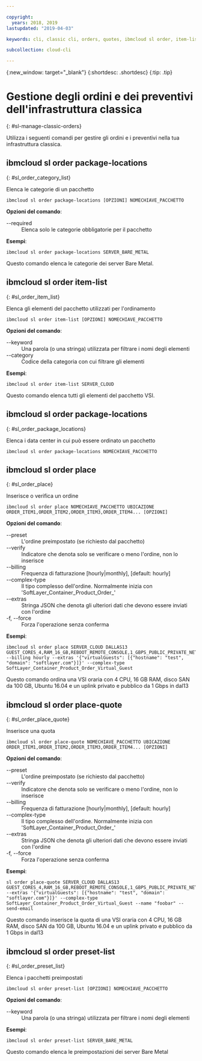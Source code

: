 ```yaml
---

copyright:
  years: 2018, 2019
lastupdated: "2019-04-03"

keywords: cli, classic cli, orders, quotes, ibmcloud sl order, item-list, package-locations, manage orders cli, manage quotes cli

subcollection: cloud-cli

---
```


{:new_window: target="_blank"}
{:shortdesc: .shortdesc}
{:tip: .tip}

# Gestione degli ordini e dei preventivi dell'infrastruttura classica
{: #sl-manage-classic-orders}

Utilizza i seguenti comandi per gestire gli ordini e i preventivi nella tua infrastruttura classica.

## ibmcloud sl order package-locations
{: #sl_order_category_list}

Elenca le categorie di un pacchetto
```
ibmcloud sl order package-locations [OPZIONI] NOMECHIAVE_PACCHETTO
```

<strong>Opzioni del comando</strong>:
<dl>
<dt>--required</dt>
<dd>Elenca solo le categorie obbligatorie per il pacchetto</dd>
</dl>

**Esempi**:
```
ibmcloud sl order package-locations SERVER_BARE_METAL
```
Questo comando elenca le categorie dei server Bare Metal.

## ibmcloud sl order item-list
{: #sl_order_item_list}

Elenca gli elementi del pacchetto utilizzati per l'ordinamento
```
ibmcloud sl order item-list [OPZIONI] NOMECHIAVE_PACCHETTO
```

<strong>Opzioni del comando</strong>:
<dl>
<dt>--keyword</dt>
<dd>Una parola (o una stringa) utilizzata per filtrare i nomi degli elementi</dd>
<dt>--category</dt>
<dd>Codice della categoria con cui filtrare gli elementi</dd>
</dl>

**Esempi**:
```
ibmcloud sl order item-list SERVER_CLOUD
```
Questo comando elenca tutti gli elementi del pacchetto VSI.

## ibmcloud sl order package-locations
{: #sl_order_package_locations}

Elenca i data center in cui può essere ordinato un pacchetto
```
ibmcloud sl order package-locations NOMECHIAVE_PACCHETTO
```

## ibmcloud sl order place
{: #sl_order_place}

Inserisce o verifica un ordine
```
ibmcloud sl order place NOMECHIAVE_PACCHETTO UBICAZIONE ORDER_ITEM1,ORDER_ITEM2,ORDER_ITEM3,ORDER_ITEM4... [OPZIONI]
```

<strong>Opzioni del comando</strong>:
<dl>
<dt>--preset</dt>
<dd>L'ordine preimpostato (se richiesto dal pacchetto)</dd>
<dt>--verify</dt>
<dd>Indicatore che denota solo se verificare o meno l'ordine, non lo inserisce</dd>
<dt>--billing</dt>
<dd>Frequenza di fatturazione [hourly|monthly], [default: hourly]</dd>
<dt>--complex-type</dt>
<dd>Il tipo complesso dell'ordine. Normalmente inizia con 'SoftLayer_Container_Product_Order_'</dd>
<dt>--extras</dt>
<dd>Stringa JSON che denota gli ulteriori dati che devono essere inviati con l'ordine</dd>
<dt>-f, --force</dt>
<dd>Forza l'operazione senza conferma</dd>
</dl>

**Esempi**:
```
ibmcloud sl order place SERVER_CLOUD DALLAS13 GUEST_CORES_4,RAM_16_GB,REBOOT_REMOTE_CONSOLE,1_GBPS_PUBLIC_PRIVATE_NETWORK_UPLINKS,BANDWIDTH_0_GB_2,1_IP_ADDRESS,GUEST_DISK_100_GB_SAN,OS_UBUNTU_16_04_LTS_XENIAL_XERUS_MINIMAL_64_BIT_FOR_VSI,MONITORING_HOST_PING,NOTIFICATION_EMAIL_AND_TICKET,AUTOMATED_NOTIFICATION,UNLIMITED_SSL_VPN_USERS_1_PPTP_VPN_USER_PER_ACCOUNT,NESSUS_VULNERABILITY_ASSESSMENT_REPORTING --billing hourly --extras '{"virtualGuests": [{"hostname": "test", "domain": "softlayer.com"}]}' --complex-type SoftLayer_Container_Product_Order_Virtual_Guest
```
Questo comando ordina una VSI oraria con 4 CPU, 16 GB RAM, disco SAN da 100 GB, Ubuntu 16.04 e un uplink privato e pubblico da 1 Gbps in dal13

## ibmcloud sl order place-quote
{: #sl_order_place_quote}

Inserisce una quota
```
ibmcloud sl order place-quote NOMECHIAVE_PACCHETTO UBICAZIONE ORDER_ITEM1,ORDER_ITEM2,ORDER_ITEM3,ORDER_ITEM4... [OPZIONI]
```

<strong>Opzioni del comando</strong>:
<dl>
<dt>--preset</dt>
<dd>L'ordine preimpostato (se richiesto dal pacchetto)</dd>
<dt>--verify</dt>
<dd>Indicatore che denota solo se verificare o meno l'ordine, non lo inserisce</dd>
<dt>--billing</dt>
<dd>Frequenza di fatturazione [hourly|monthly], [default: hourly]</dd>
<dt>--complex-type</dt>
<dd>Il tipo complesso dell'ordine. Normalmente inizia con 'SoftLayer_Container_Product_Order_'</dd>
<dt>--extras</dt>
<dd>Stringa JSON che denota gli ulteriori dati che devono essere inviati con l'ordine</dd>
<dt>-f, --force</dt>
<dd>Forza l'operazione senza conferma</dd>
</dl>

**Esempi**:
```
sl order place-quote SERVER_CLOUD DALLAS13 GUEST_CORES_4,RAM_16_GB,REBOOT_REMOTE_CONSOLE,1_GBPS_PUBLIC_PRIVATE_NETWORK_UPLINKS,BANDWIDTH_0_GB_2,1_IP_ADDRESS,GUEST_DISK_100_GB_SAN,OS_UBUNTU_16_04_LTS_XENIAL_XERUS_MINIMAL_64_BIT_FOR_VSI,MONITORING_HOST_PING,NOTIFICATION_EMAIL_AND_TICKET,AUTOMATED_NOTIFICATION,UNLIMITED_SSL_VPN_USERS_1_PPTP_VPN_USER_PER_ACCOUNT,NESSUS_VULNERABILITY_ASSESSMENT_REPORTING --extras '{"virtualGuests": [{"hostname": "test", "domain": "softlayer.com"}]}' --complex-type SoftLayer_Container_Product_Order_Virtual_Guest --name "foobar" --send-email
```
Questo comando inserisce la quota di una VSI oraria con 4 CPU, 16 GB RAM, disco SAN da 100 GB, Ubuntu 16.04 e un uplink privato e pubblico da 1 Gbps in dal13

## ibmcloud sl order preset-list
{: #sl_order_preset_list}

Elenca i pacchetti preimpostati
```
ibmcloud sl order preset-list [OPZIONI] NOMECHIAVE_PACCHETTO
```

<strong>Opzioni del comando</strong>:
<dl>
<dt>--keyword</dt>
<dd>Una parola (o una stringa) utilizzata per filtrare i nomi degli elementi</dd>
</dl>

**Esempi**:
```
ibmcloud sl order preset-list SERVER_BARE_METAL
```
Questo comando elenca le preimpostazioni dei server Bare Metal
